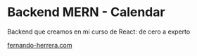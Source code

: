 # Backend MERN - Calendar

Backend que creamos en mi curso de React: de cero a experto

[fernando-herrera.com](https://fernando-herrera.com/#/search/react)

